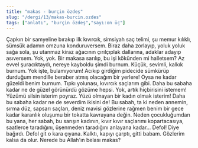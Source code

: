 ```yaml
---
title: "makas - burçin özdeş"
slug: "/dergi/13/makas-burcin.ozdes"
tags: ["anlatı", "burçin özdeş","sayı:on üç"]
---
```

Çapkın bir samyeline bırakıp ilk kıvırcık, simsiyah saç telimi, şu memur
kılıklı, sümsük adamın omzuna konduruversem. Biraz daha zorlayıp, yoluk
yoluk sağa sola, şu utanmaz kiraz ağacının çırılçıplak dallarına,
adaklar adayıp asıversem. Yok, yok. Bir makasa sarılıp, bu işi kökünden
mi halletsem? Az evvel şuracıktaydı, nereye kayboldu şimdi burnum.
Küçük, sevimli, kalkık burnum. Yok işte, bulamıyorum! Acıkıp girdiğim
pidecide sümkürüp durduğum mendille beraber atmış olacağım bir yerlere!
Oysa ne kadar güzeldi benim burnum. Tıpkı yolunası, kıvırcık saçlarım
gibi. Daha bu sabaha kadar ne de güzel görünürdü gözüme hepsi. Yok,
artık hiçbirisini istemem! Yüzümü silsin isterim poyraz. Yüzü olmayan
bir kadın olmak isterim! Daha bu sabaha kadar ne de severdim ikisini de!
Bu sabah, ta ki neden annemin, sırma düz, sapsarı saçları, deniz mavisi
gözlerine rağmen benim bir gece kadar karanlık oluşumu bir tokatta
kavrayana değin. Neden çocukluğumdan bu yana, her sabah, bu sarışın
kadının, kıvır kıvır saçlarımı kopartacasıya, saatlerce taradığını,
üşenmeden taradığını anlayana kadar... Defol! Diye bağırdı. Defol git o
kara çıyana. Kalktı, kapıyı çarptı, gitti babam. Gözlerim kalsa da olur.
Nerede bu Allah'ın belası makas?
